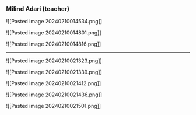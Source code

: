 ### Milind Adari (teacher)

![[Pasted image 20240210014534.png]]

![[Pasted image 20240210014801.png]]

![[Pasted image 20240210014816.png]]

---

![[Pasted image 20240210021323.png]]

![[Pasted image 20240210021339.png]]

![[Pasted image 20240210021412.png]]

![[Pasted image 20240210021436.png]]

![[Pasted image 20240210021501.png]]

